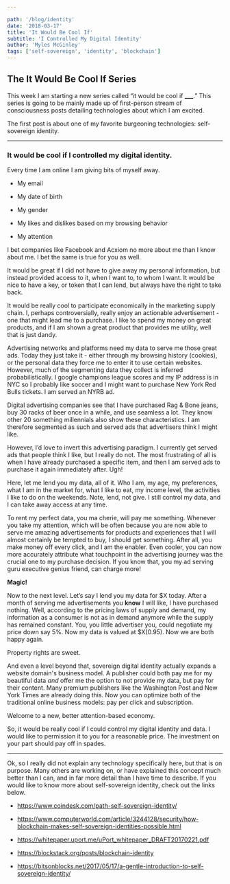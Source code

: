```yaml
---

path: '/blog/identity'
date: '2018-03-17'
title: 'It Would Be Cool If'
subtitle: 'I Controlled My Digital Identity'
author: 'Myles McGinley'
tags: ['self-sovereign', 'identity', 'blockchain']
---
```


## The It Would Be Cool If Series

This week I am starting a new series called “it would be cool if **\_\_\_**.” This series is going to be mainly made up of first-person stream of consciousness posts detailing technologies about which I am excited.

The first post is about one of my favorite burgeoning technologies: self-sovereign identity.

---

### It would be cool if I controlled my digital identity.

Every time I am online I am giving bits of myself away.

* My email

* My date of birth

* My gender

* My likes and dislikes based on my browsing behavior

* My attention

I bet companies like Facebook and Acxiom no more about me than I know about me. I bet the same is true for you as well.

It would be great if I did not have to give away my personal information, but instead provided access to it, when I want to, to whom I want. It would be nice to have a key, or token that I can lend, but always have the right to take back.

It would be really cool to participate economically in the marketing supply chain. I, perhaps controversially, really enjoy an actionable advertisement - one that might lead me to a purchase. I like to spend my money on great products, and if I am shown a great product that provides me utility, well that is just dandy.

Advertising networks and platforms need my data to serve me those great ads. Today they just take it - either through my browsing history (cookies), or the personal data they force me to enter it to use certain websites. However, much of the segmenting data they collect is inferred probabilistically. I google champions league scores and my IP address is in NYC so I probably like soccer and I might want to purchase New York Red Bulls tickets. I am served an NYRB ad.

Digital advertising companies see that I have purchased Rag & Bone jeans, buy 30 racks of beer once in a while, and use seamless a lot. They know other 20 something millennials also show these characteristics. I am therefore segmented as such and served ads that advertisers think I might like.

However, I’d love to invert this advertising paradigm. I currently get served ads that people think I like, but I really do not. The most frustrating of all is when I have already purchased a specific item, and then I am served ads to purchase it again immediately after. Ugh!

Here, let me lend you my data, all of it. Who I am, my age, my preferences, what I am in the market for, what I like to eat, my income level, the activities I like to do on the weekends. Note, lend, not give. I still control my data, and I can take away access at any time.

To rent my perfect data, you ma cherie, will pay me something. Whenever you take my attention, which will be often because you are now able to serve me amazing advertisements for products and experiences that I will almost certainly be tempted to buy, I should get something. After all, you make money off every click, and I am the enabler. Even cooler, you can now more accurately attribute what touchpoint in the advertising journey was the crucial one to my purchase decision. If you know that, you my ad serving guru executive genius friend, can charge more!

**Magic!**

Now to the next level. Let’s say I lend you my data for $X today. After a month of serving me advertisements you **know** I will like, I have purchased nothing. Well, according to the pricing laws of supply and demand, my information as a consumer is not as in demand anymore while the supply has remained constant. You, you little advertiser you, could negotiate my price down say 5%. Now my data is valued at $X(0.95). Now we are both happy again.

Property rights are sweet.

And even a level beyond that, sovereign digital identity actually expands a website domain's business model. A publisher could both pay me for my beautiful data _and_ offer me the option to not provide my data, but pay for their content. Many premium publishers like the Washington Post and New York Times are already doing this. Now you can optimize both of the traditional online business models: pay per click and subscription.

Welcome to a new, better attention-based economy.

So, it would be really cool if I could control my digital identity and data. I would like to permission it to you for a reasonable price. The investment on your part should pay off in spades.

---

Ok, so I really did not explain any technology specifically here, but that is on purpose. Many others are working on, or have explained this concept much better than I can, and in far more detail than I have time to describe. If you would like to know more about self-sovereign identity, check out the links below.

* https://www.coindesk.com/path-self-sovereign-identity/

* https://www.computerworld.com/article/3244128/security/how-blockchain-makes-self-sovereign-identities-possible.html

* https://whitepaper.uport.me/uPort_whitepaper_DRAFT20170221.pdf

* https://blockstack.org/posts/blockchain-identity

* https://bitsonblocks.net/2017/05/17/a-gentle-introduction-to-self-sovereign-identity/
